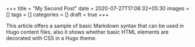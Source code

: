 +++
title = "My Second Post"
date = 2020-07-27T17:08:32+05:30
images = []
tags = []
categories = []
draft = true
+++


This article offers a sample of basic Markdown syntax that can be used in Hugo content files, also it shows whether basic HTML elements are decorated with CSS in a Hugo theme.
